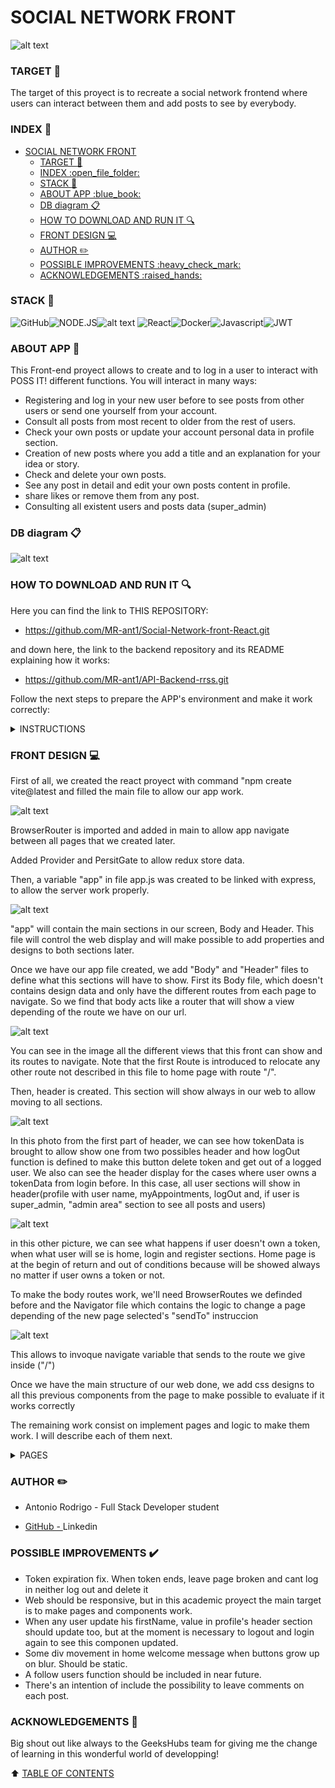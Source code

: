 # SOCIAL NETWORK FRONT

![alt text](img/READMEHeadPic.jpg)

### TARGET :dart:
The target of this proyect is to recreate a social network frontend where users can interact between them and add posts to see by everybody.

### INDEX :open_file_folder: 
- [SOCIAL NETWORK FRONT](#social-network-front)
    - [TARGET :dart:](#target-dart)
    - [INDEX :open\_file\_folder:](#index-open_file_folder)
    - [STACK :wrench:](#stack-wrench)
    - [ABOUT APP :blue\_book:](#about-app-blue_book)
    - [DB diagram :clipboard:](#db-diagram-clipboard)
    - [HOW TO DOWNLOAD AND RUN IT :mag:](#how-to-download-and-run-it-mag)
    - [FRONT DESIGN :computer:](#front-design-computer)
    - [AUTHOR :pencil2:](#author-pencil2)
    - [POSSIBLE IMPROVEMENTS :heavy\_check\_mark:](#possible-improvements-heavy_check_mark)
    - [ACKNOWLEDGEMENTS :raised\_hands:](#acknowledgements-raised_hands)

### STACK :wrench:
<img src="https://img.shields.io/badge/GitHub-100000?style=for-the-badge&logo=github&logoColor=white" alt="GitHub" /><img src="https://img.shields.io/badge/Node.js-43853D?style=for-the-badge&logo=node.js&logoColor=white" alt="NODE.JS" />![alt text](image.png)
<img src="https://camo.githubusercontent.com/6c3957842901e5baa389f3bb8758c8966683333b28493013062fcab5fab645e7/68747470733a2f2f696d672e736869656c64732e696f2f62616467652f52656163742d3230323332413f7374796c653d666f722d7468652d6261646765266c6f676f3d7265616374266c6f676f436f6c6f723d363144414642" alt="React"><img src="https://img.shields.io/badge/DOCKER-2020BF?style=for-the-badge&logo=docker&logoColor=white" alt="Docker"/><img src="https://camo.githubusercontent.com/0f98e0edc3ae47a19fac8a8679ba0a4f678ed9872c18771cb53f493b21ddaf90/68747470733a2f2f696d672e736869656c64732e696f2f62616467652f6a61766173636970742d4546443831443f7374796c653d666f722d7468652d6261646765266c6f676f3d6a617661736372697074266c6f676f436f6c6f723d626c61636b" alt="Javascript"/><img src="https://camo.githubusercontent.com/aac74ca85b21ed1ff4fa88dda8712fce9cddbf786bdf807231e6179f70003ac5/68747470733a2f2f696d672e736869656c64732e696f2f62616467652f4a57542d626c61636b3f7374796c653d666f722d7468652d6261646765266c6f676f3d4a534f4e253230776562253230746f6b656e73" alt="JWT">


### ABOUT APP :blue_book:

This Front-end proyect allows to create and to log in a user to interact with POSS IT! different functions. You will interact in many ways:

- Registering and log in your new user before to see posts from other users or send one yourself from your account.
- Consult all posts from most recent to older from the rest of users.
- Check your own posts or update your account personal data in profile section.
- Creation of new posts where you add a title and an explanation for your idea or story.
- Check and delete your own posts.
- See any post in detail and edit your own posts content in profile.
- share likes or remove them from any post.
- Consulting all existent users and posts data (super_admin)


### DB diagram :clipboard:

![alt text](img/DBdiagram.png)

### HOW TO DOWNLOAD AND RUN IT :mag: 

Here you can find the link to THIS REPOSITORY:

- https://github.com/MR-ant1/Social-Network-front-React.git

and down here, the link to the backend repository and its README explaining how it works:

- https://github.com/MR-ant1/API-Backend-rrss.git


Follow the next steps to prepare the APP's environment and make it work correctly:

<details>
<summary>INSTRUCTIONS</summary>

 1. First install Visual Studio Code, Docker desktop and AtlasDB. Here  
   I leave the links to download each of them:
- <a href=https://code.visualstudio.com/ > Visual studio Code</a> 
- <a href=https://www.docker.com/products/docker-desktop/ > Docker</a>
- <a href=https://downloads.mysql.com/archives/workbench/ > AtlasDB</a>
  
2. Go to windows PowerShell and download an image of MySql with command:
``` bash
docker pull mongo
``` 

and then type this command to open a new container to our backend:

``` bash
docker run -d -p 27017:27017 --name mongo -v mongo_data:/data/db -e MONGO_INITDB_ROOT_USERNAME=root -e MONGO_INITDB_ROOT_PASSWORD=root mongo:latest
```

3. In docker desktop, start the container that will appear in main view by pressing play button.

4. Create a folder to the proyect, open it and execute this command in console:
``` bash
git init
```
Once we do it, Clone the repository with the command "git clone https://github.com/MR-ant1/API-Backend-rrss.git

Make same steps with another folder and clone the front repository with this link and same command: "git clone https://github.com/MR-ant1/Social-Network-front-React.git

5. Execute in terminal, in order of appaerance, the next commands in both proyects:
``` bash
npm init --y
```
``` bash
npm install
```

6. Go to the altasDB web and create a container to locate the backend data. Only introduce the link the web will provide you to fill in the MONGO URI link in the next step.

7. Create file ".env" in api backend rrss. Use sample incluided with references needed to introduce our container data and be able to run server and database.

``` bash

PORT=4001

MONGO_URI=mongodb://root:root@127.0.0.1:27017/test?authSource=admin

JWT_SECRET=SECRET
```


8. Execute seeders through command:
``` bash
npm run seed
```

With this, we'll adding our data to the Database, so we can check all data in workbrench
9.  Run the server with command:
``` bash
npm run dev
```
10.    After all this, we will have to run this same commands in the front proyect to install dependencies:
``` bash
npm i
```
``` bash
npm run dev
```
11.  The password for any user in DB is aA123456. User email is for standard user and the other is for admin account:
```bash
user@user.com
superadmin@superadmin.com
```

</details>

### FRONT DESIGN :computer:

First of all, we created the react proyect with command "npm create vite@latest and filled the main file to allow our app work.

![alt text](img/MainScreenShot.png)

BrowserRouter is imported and added in main to allow app navigate between all pages that we created later.

Added Provider and PersitGate to allow redux store data.

Then, a variable "app" in file app.js was created to be linked with express, to allow the server work properly.

![alt text](img/AppScreenShot.png)

"app" will contain the main sections in our screen, Body and Header. This file will control the web display and will make possible to add properties and designs to both sections later.

Once we have our app file created, we add "Body" and "Header" files to define what this sections will have to show. First its Body file, which doesn't contains design data and only have the different routes from each page to navigate. So we find that body acts like a router that will show a view depending of the route we have on our url.

![alt text](img/BodyScreenShot.png)

You can see in the image all the different views that this front can show and its routes to navigate. Note that the first Route is introduced to relocate any other route not described in this file to home page with route "/".

Then, header is created. This section will show always in our web to allow moving to all sections.

![alt text](img/HeaderScreenShot.png)

In this photo from the first part of header, we can see how tokenData is brought to allow show one from two possibles header and how logOut function is defined to make this button delete token and get out of a logged user. We also can see the header display for the cases where user owns a tokenData from login before. In this case, all user sections will show in header(profile with user name, myAppointments, logOut and, if user is super_admin, "admin area" section to see all posts and users)

![alt text](img/HeaderScreenshot2.png)

in this other picture, we can see what happens if user doesn't own a token, when what user will se is home, login and register sections.
Home page is at the begin of return and out of conditions because will be showed always no matter if user owns a token or not.

To make the body routes work, we'll need BrowserRoutes we definded before and the Navigator file which contains the logic to change a page depending of the new page selected's "sendTo" instruccion

![alt text](img/NavigatorScreenShot.png)

This allows to invoque navigate variable that sends to the route we give inside ("/")

Once we have the main structure of our web done, we add css designs to all this previous components from the page to make possible to evaluate if it works correctly

The remaining work consist on implement pages and logic to make them work. I will describe each of them next.

<details>
<summary>PAGES</summary>

---------------------------------------------

<details>
<summary>REGISTER</summary>

![alt text](img/RegisterLogic.png)

![alt text](img/RegisterView.png)

In register page, we create a function where first all user, error and action functions are defined, and then in the return, 4 inputs and a custom button are throwed.

![alt text](img/RegisterReturn.png)

InputHandler function make the inputs able to dinamicly change while someone types in each key value from user object. Same use from InputHandler is given to check any error when we go outside the field. Both functions are defined in our CIunput model:

![alt text](img/CInputScreenshot.png)

There are some different inputs for other views, but all works in the same way.

OnChangeFunction holds the typing change functionality and onBlurFunction, the event of check error when leaving each field.

Finally, the CButton contains "registration" function, making it run when we click in this component.

![alt text](img/CButtonScreenShot.png)

Like its done in CInput, the props are given to the button to allow introduce registration function and add some design.

-------------------------------------------

</details>

<details>
<summary>LOGIN</summary>

Login use a similar structure with a function that contains user data in an object to send to backend four fields with the same structure we prepared in there. InputHandler function and checkerror are included too for fields email and password from user.

USE THE PASSWORD aA123456 FOR ALL USERS IN DB

![alt text](img/LoginLogic.png)

![alt text](img/LoginView.png)

Same hooks and consts alike in Register are declared, and then inputhandler and checkerror for inputs.

The loginMe function sends to api.calls file the data introduced in inputs (after each field passes its checkError function), and there, LoginUser makes the conection with backend and send JSON data.

Then, if accessData is correct, backend response contains the token info that is saved into our tokenData variable in localstorage. That is how we will be able to get user,s name, id and role in other pages.

![alt text](img/LoginCall.png)

In api.calls, the function LoginUser defines a clientData variable with the required formatted data needed our backend's client. (in this case method, headers and body with inputs data from register page).

With al this functionality, Login throws two fields and a register me button, with same structure that in register.

![alt text](img/LoginReturn.png)

-----------------------------------------

</details>

<details>
<summary>PROFILE</summary>

![alt text](img/ProfileLogic.png)

![alt text](img/ProfileView.png)

Profile page works similar to login and register page throwing 3 inputs with user info bringed from database with useEffect function when page loads. The main difference is the new function Upload which sends new data typed in inputs like other ones but using a PUT method to upload values in DB.
Email field is not editable so a disabled prop were addded to not allow this action.
In the other half of the screen, post from your user appears and you can edit them or remove one by one.

-----------------------------------------

</details>

<details>
<summary>HOME</summary>

![alt text](img/HomeLogic.png)

![alt text](img/HomeView.png)

![alt text](img/HomeTokenView.png)

This page acts as the land page were user first access, and as a feed for write new posts and read the rest. If user is not logged, the view will se the first one and any act can be done excepting login and register.

Home function first part is different and doesn't need inputHandler function. We add a useEffect to run the GET services data function when loading page. getServices works almost like previous login and register functions sending data to api.calls and then to backend.

The main difference in this and other pages, is that return doesnt throw inputs. This time services Data is defined up as an empty array, and a map method is in return iterating a card for each object bringed by database with keys defined in card component previously defined in its own file:

![alt text](img/PostLogic.png)

Also each card can be liked by clicking on heart icon or ridden in detail view by clicking in card itself.

The box up in the feed is where we can create a new post with a title and a description.

-----------------------------------------

</details>

<details>
<summary>DETAIL VIEWS</summary>

In home view and profile too, you can click in cards and go to their detail page. There you'll be able to see full info from any post and, in case of profile own post, edit them. 

![alt text](img/DetailLogic.png)

![alt text](img/DetailView.png)

![alt text](img/EditDetailView.png)

---------------------------------------------------

</details>


<details>
<summary>SUPER ADMIN</summary>

It works like feed with a map iterating cards, but this time all users and posts are bringed from DB and only super_admin (access controled at beginning of function) can delete any user excepting himself from DB.

![alt text](img/SuperAdminLogic.png)

![alt text](img/SuperAdminView.png)

---------------------------------------------------

</details>

</details>

###  AUTHOR :pencil2:
- Antonio Rodrigo - Full Stack Developer student

- <a href="https://github.com/MR-ant1">GitHub - <a>Linkedin</a>

### POSSIBLE IMPROVEMENTS :heavy_check_mark: 

- Token expiration fix. When token ends, leave page broken and cant log in neither log out and delete it
- Web should be responsive, but in this academic proyect the main target is to make pages and components work.
- When any user update his firstName, value in profile's header section should update too, but at the moment is necessary to logout and login again to see this componen updated.
- Some div movement in home welcome message when buttons grow up on blur. Should be static.
- A follow users function should be included in near future.
- There's an intention of include the possibility to leave comments on each post.

### ACKNOWLEDGEMENTS :raised_hands:
Big shout out like always to the GeeksHubs team for giving me the change of learning in this wonderful world of developping! 

[def]: #Acknowledgements-

:arrow_up: [TABLE OF CONTENTS](#TABLE_OF_CONTENTS-open_file_folder)